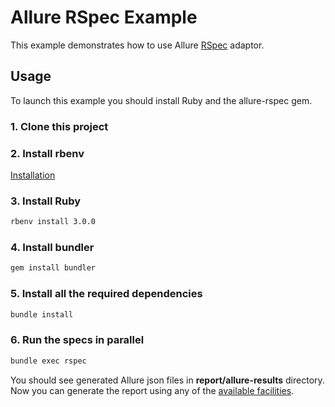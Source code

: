 # Allure RSpec Example

This example demonstrates how to use Allure [RSpec](http://rspec.info/) adaptor.

## Usage

To launch this example you should install Ruby and the allure-rspec gem.

### 1. Clone this project

### 2. Install rbenv

[Installation](https://github.com/rbenv/rbenv#installation)

### 3. Install Ruby

```bash
rbenv install 3.0.0
```

### 4. Install bundler

```bash
gem install bundler
```

### 5. Install all the required dependencies

```bash
bundle install
```

### 6. Run the specs in parallel

```bash
bundle exec rspec
```

You should see generated Allure json files in **report/allure-results** directory. Now you can generate the report using any of the [available facilities](https://docs.qameta.io/allure/#_reporting).
